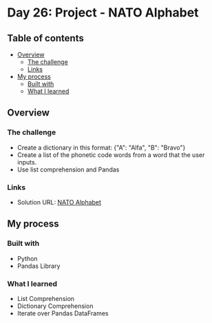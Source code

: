 # Day 26: Project - NATO Alphabet

## Table of contents

- [Overview](#overview)
  - [The challenge](#the-challenge)
  - [Links](#links)
- [My process](#my-process)
  - [Built with](#built-with)
  - [What I learned](#what-i-learned)

## Overview

### The challenge

- Create a dictionary in this format: {"A": "Alfa", "B": "Bravo"}
- Create a list of the phonetic code words from a word that the user inputs.
- Use list comprehension and Pandas 

### Links

- Solution URL: [NATO Alphabet](https://github.com/Mikerniker/100_Days_of_Python/tree/main/Day26)

## My process

### Built with

- Python
- Pandas Library

### What I learned
- List Comprehension
- Dictionary Comprehension
- Iterate over Pandas DataFrames 

